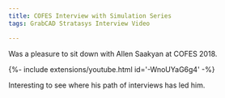 ```yaml
---
title: COFES Interview with Simulation Series
tags: GrabCAD Stratasys Interview Video

---
```


Was a pleasure to sit down with Allen Saakyan at COFES 2018.  

<div>{%- include extensions/youtube.html id='-WnoUYaG6g4' -%}</div>

Interesting to see where his path of interviews has led him.